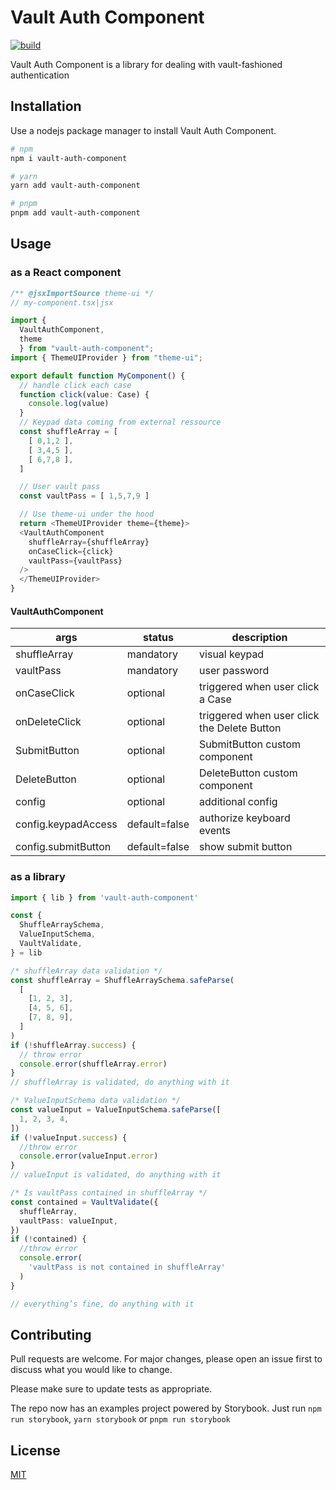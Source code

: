 # Vault Auth Component

[![build](https://github.com/jerome-bienaime/vaultauth/actions/workflows/npm-build.yml/badge.svg)](https://github.com/jerome-bienaime/vaultauth/actions/workflows/npm-build.yml)

Vault Auth Component is a library for dealing with
vault-fashioned authentication

## Installation

Use a nodejs package manager to install Vault Auth Component.

```bash
# npm
npm i vault-auth-component

# yarn
yarn add vault-auth-component

# pnpm
pnpm add vault-auth-component
```

## Usage

### as a React component

```typescript
/** @jsxImportSource theme-ui */
// my-component.tsx|jsx

import {
  VaultAuthComponent,
  theme
  } from "vault-auth-component";
import { ThemeUIProvider } from "theme-ui";

export default function MyComponent() {
  // handle click each case
  function click(value: Case) {
    console.log(value)
  }
  // Keypad data coming from external ressource
  const shuffleArray = [
    [ 0,1,2 ],
    [ 3,4,5 ],
    [ 6,7,8 ],
  ]

  // User vault pass
  const vaultPass = [ 1,5,7,9 ]

  // Use theme-ui under the hood
  return <ThemeUIProvider theme={theme}>
  <VaultAuthComponent
    shuffleArray={shuffleArray}
    onCaseClick={click}
    vaultPass={vaultPass}
  />
  </ThemeUIProvider>
}
```

#### VaultAuthComponent

| args                | status        | description                                 |
| ------------------- | ------------- | ------------------------------------------- |
| shuffleArray        | mandatory     | visual keypad                               |
| vaultPass           | mandatory     | user password                               |
| onCaseClick         | optional      | triggered when user click a Case            |
| onDeleteClick       | optional      | triggered when user click the Delete Button |
| SubmitButton        | optional      | SubmitButton custom component               |
| DeleteButton        | optional      | DeleteButton custom component               |
| config              | optional      | additional config                           |
| config.keypadAccess | default=false | authorize keyboard events                   |
| config.submitButton | default=false | show submit button                          |

### as a library

```typescript
import { lib } from 'vault-auth-component'

const {
  ShuffleArraySchema,
  ValueInputSchema,
  VaultValidate,
} = lib

/* shuffleArray data validation */
const shuffleArray = ShuffleArraySchema.safeParse(
  [
    [1, 2, 3],
    [4, 5, 6],
    [7, 8, 9],
  ]
)
if (!shuffleArray.success) {
  // throw error
  console.error(shuffleArray.error)
}
// shuffleArray is validated, do anything with it

/* ValueInputSchema data validation */
const valueInput = ValueInputSchema.safeParse([
  1, 2, 3, 4,
])
if (!valueInput.success) {
  //throw error
  console.error(valueInput.error)
}
// valueInput is validated, do anything with it

/* Is vaultPass contained in shuffleArray */
const contained = VaultValidate({
  shuffleArray,
  vaultPass: valueInput,
})
if (!contained) {
  //throw error
  console.error(
    'vaultPass is not contained in shuffleArray'
  )
}

// everything’s fine, do anything with it
```

## Contributing

Pull requests are welcome. For major changes, please open an issue first
to discuss what you would like to change.

Please make sure to update tests as appropriate.

The repo now has an examples project powered by Storybook. Just run `npm run storybook`, `yarn storybook` or `pnpm run storybook`

## License

[MIT](https://choosealicense.com/licenses/mit/)
